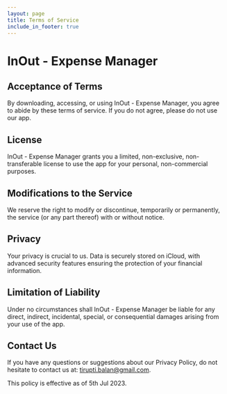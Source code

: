 ```yaml
---
layout: page
title: Terms of Service
include_in_footer: true
---
```


# InOut - Expense Manager

## Acceptance of Terms

By downloading, accessing, or using InOut - Expense Manager, you agree to abide by these terms of service. If you do not agree, please do not use our app.

## License

InOut - Expense Manager grants you a limited, non-exclusive, non-transferable license to use the app for your personal, non-commercial purposes.

## Modifications to the Service

We reserve the right to modify or discontinue, temporarily or permanently, the service (or any part thereof) with or without notice.

## Privacy

Your privacy is crucial to us. Data is securely stored on iCloud, with advanced security features ensuring the protection of your financial information.

## Limitation of Liability

Under no circumstances shall InOut - Expense Manager be liable for any direct, indirect, incidental, special, or consequential damages arising from your use of the app.

## Contact Us
If you have any questions or suggestions about our Privacy Policy, do not hesitate to contact us at: [tirupti.balan@gmail.com](mailto:tirupti.balan@gmail.com).

This policy is effective as of 5th Jul 2023.
